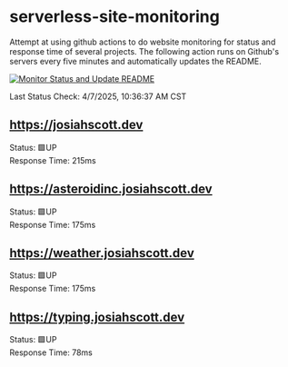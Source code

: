 # serverless-site-monitoring
Attempt at using github actions to do website monitoring for status and response time of several projects. The following action runs on Github's servers every five minutes and automatically updates the README.  

[![Monitor Status and Update README](https://github.com/JosiahSco/serverless-site-monitoring/actions/workflows/monitor.yaml/badge.svg)](https://github.com/JosiahSco/serverless-site-monitoring/actions/workflows/monitor.yaml)

Last Status Check: 4/7/2025, 10:36:37 AM CST

## https://josiahscott.dev
Status: 🟩UP  
Response Time: 215ms

## https://asteroidinc.josiahscott.dev
Status: 🟩UP  
Response Time: 175ms

## https://weather.josiahscott.dev
Status: 🟩UP  
Response Time: 175ms

## https://typing.josiahscott.dev
Status: 🟩UP  
Response Time: 78ms

